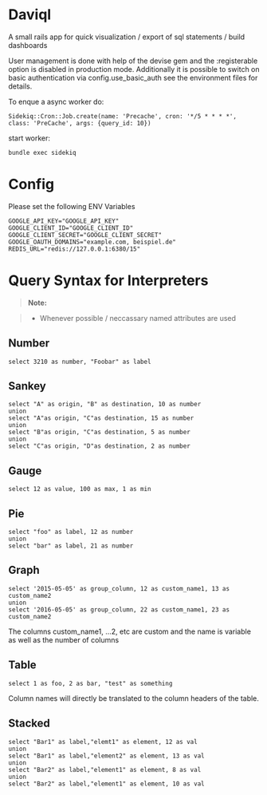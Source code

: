 Daviql
======

A small rails app for quick visualization / export of sql statements / build dashboards



User management is done with help of the devise gem and the :registerable option is disabled in production mode.
Additionally it is possible to switch on basic authentication via config.use_basic_auth see the environment files for details.

To enque a async worker do:

    Sidekiq::Cron::Job.create(name: 'Precache', cron: '*/5 * * * *', class: 'PreCache', args: {query_id: 10})

start worker:

    bundle exec sidekiq

Config
======

Please set the following ENV Variables

    GOOGLE_API_KEY="GOOGLE_API_KEY"
    GOOGLE_CLIENT_ID="GOOGLE_CLIENT_ID"
    GOOGLE_CLIENT_SECRET="GOOGLE_CLIENT_SECRET"
    GOOGLE_OAUTH_DOMAINS="example.com, beispiel.de"
    REDIS_URL="redis://127.0.0.1:6380/15"



Query Syntax for Interpreters
======
> **Note:**

> - Whenever possible / neccassary named attributes are used

Number
-------
    select 3210 as number, "Foobar" as label

Sankey
------
    select "A" as origin, "B" as destination, 10 as number
    union
    select "A"as origin, "C"as destination, 15 as number
    union
    select "B"as origin, "C"as destination, 5 as number
    union
    select "C"as origin, "D"as destination, 2 as number


Gauge
------
    select 12 as value, 100 as max, 1 as min


Pie
------
    select "foo" as label, 12 as number
    union
    select "bar" as label, 21 as number

Graph
------
    select '2015-05-05' as group_column, 12 as custom_name1, 13 as custom_name2
    union
    select '2016-05-05' as group_column, 22 as custom_name1, 23 as custom_name2

The columns custom_name1, ...2, etc are custom and the name is variable as well as the number of columns


Table
-------
    select 1 as foo, 2 as bar, "test" as something
Column names will directly be translated to the column headers of the table.


Stacked
-------
    select "Bar1" as label,"elemt1" as element, 12 as val
    union
    select "Bar1" as label,"element2" as element, 13 as val
    union
    select "Bar2" as label,"element1" as element, 8 as val
    union
    select "Bar2" as label,"element1" as element, 10 as val
